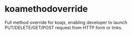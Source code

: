 # koamethodoverride
Full method override for koajs, enabling developer to launch PUT/DELETE/GET/POST request from HTTP form or links.

